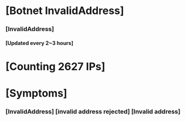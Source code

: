 # [Botnet InvalidAddress]
### [InvalidAddress]
#### [Updated every 2~3 hours]

# [Counting 2627 IPs]

# [Symptoms] 

###   [InvalidAddress] [invalid address rejected] [Invalid address]
